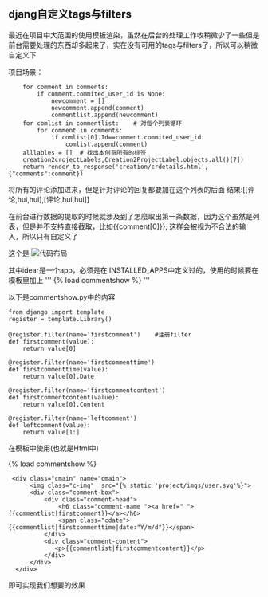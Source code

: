 ## djang自定义tags与filters
最近在项目中大范围的使用模板渲染，虽然在后台的处理工作收稍微少了一些但是前台需要处理的东西却多起来了，实在没有可用的tags与filters了，所以可以稍微自定义下

项目场景：

        for comment in comments:   
            if comment.commited_user_id is None:
                newcomment = []
                newcomment.append(comment)
                commentlist.append(newcomment)
        for comlist in commentlist:    # 对每个列表循环
            for comment in comments:
                if comlist[0].Id==comment.commited_user_id:
                    comlist.append(comment)
        alllables = []  # 找出本创意所有的标签
        creation2crojectLabels,Creation2ProjectLabel.objects.all()[7])
        return render_to_response('creation/crdetails.html',{"comments":comment})


 将所有的评论添加进来，但是针对评论的回复都要加在这个列表的后面 
  结果:[[评论,hui,hui],[评论,hui,hui]]

  在前台进行数据的提取的时候就涉及到了怎麼取出第一条数据，因为这个虽然是列表，但是并不支持直接截取，比如{{comment[0]}}, 这样会被视为不合法的输入，所以只有自定义了

  这个是 ![代码布局](https://i.loli.net/2017/10/29/59f52aa9b7206.png)

  其中idear是一个app，必须是在 INSTALLED_APPS中定义过的，使用的时候要在模板里加上
  '''
      {% load commentshow %}
  '''


以下是commentshow.py中的内容

    from django import template
    register = template.Library()

    @register.filter(name='firstcomment')    #注册filter
    def firstcomment(value):
        return value[0]

    @register.filter(name='firstcommenttime')
    def firstcommenttime(value):
        return value[0].Date

    @register.filter(name='firstcommentcontent')
    def firstcommentcontent(value):
        return value[0].Content

    @register.filter(name='leftcomment')
    def leftcomment(value):
        return value[1:]


在模板中使用(也就是Html中)


{% load commentshow %}

     <div class="cmain" name="cmain">
          <img class="c-img"  src="{% static 'project/imgs/user.svg'%}">
          <div class="comment-box">
              <div class="comment-head">
                  <h6 class="comment-name "><a href=" ">{{commentlist|firstcomment}}</a></h6>
                  <span class="cdate">{{commentlist|firstcommenttime|date:"Y/m/d"}}</span>
              </div>
              <div class="comment-content">
                 <p>{{commentlist|firstcommentcontent}}</p>
              </div>
          </div>
      </div>


即可实现我们想要的效果